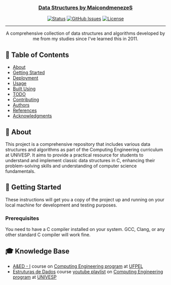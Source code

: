 <p align="center">
  <a href="" rel="noopener">
 
</p>

<h3 align="center">Data Structures by MaicondmenezeS</h3>

<div align="center">

[![Status](https://img.shields.io/badge/status-active-success.svg)]()
[![GitHub Issues](https://img.shields.io/github/issues/yourusername/data-structures-project.svg)](https://github.com/maicondmenezes/data-structures-project/issues)
[![License](https://img.shields.io/badge/license-MIT-blue.svg)](/LICENSE)

</div>

---

<p align="center"> 
    A comprehensive collection of data structures and algorithms developed by me from my studies since I've learned this in 2011.
</p>

## 📝 Table of Contents

- [About](#about)
- [Getting Started](#getting_started)
- [Deployment](#deployment)
- [Usage](#usage)
- [Built Using](#built_using)
- [TODO](../TODO.md)
- [Contributing](../CONTRIBUTING.md)
- [Authors](#authors)
- [References](#references)
- [Acknowledgments](#acknowledgement)

## 🧐 About <a name = "about"></a>

This project is a comprehensive repository that includes various data structures and algorithms as part of the Computing Engineering curriculum at UNIVESP. It aims to provide a practical resource for students to understand and implement classic data structures in C, enhancing their problem-solving skills and understanding of computer science fundamentals.

## 🏁 Getting Started <a name = "getting_started"></a>

These instructions will get you a copy of the project up and running on your local machine for development and testing purposes.

### Prerequisites

You need to have a C compiler installed on your system. GCC, Clang, or any other standard C compiler will work fine.

## 🎓 Knowledge Base <a name = "references"></a>
- [A&ED - I](https://institucional.ufpel.edu.br/es/disciplinas/cod/22000297) course on [Computing Engineering program](https://institucional.ufpel.edu.br/es/cursos/cod/3910) at [UFPEL](https://portal.ufpel.edu.br/)
- [Estruturas de Dados](https://univesp.br/sites/527174b7b24a527adc000002/assets/5776d9de9caf4de3d7000a71/Estruturas_de_Dados.pdf) course [youtube playlist](https://www.youtube.com/playlist?list=PLxI8Can9yAHf8k8LrUePyj0y3lLpigGcl) on [Computing Engineering program](https://univesp.br/cursos/engenharia-de-computacao) at [UNIVESP](https://univesp.br/)

